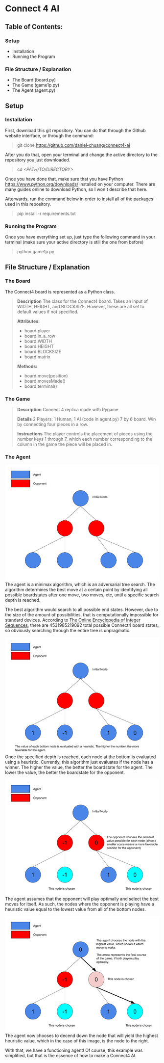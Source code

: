 # Connect 4 AI

## Table of Contents:
### Setup
- Installation
- Running the Program

### File Structure / Explanation
- The Board (<span>board.py</span>)
- The Game (<span>game1p.py</span>)
- The Agent (<span>agent.py</span>)

## Setup
### Installation
First, download this git repository. You can do that through the Github website interface, or through the command:
> git clone https://github.com/daniel-chuang/connect4-ai

After you do that, open your terminal and change the active directory to the repository you just downloaded.
> cd _<PATH/TO/DIRECTORY>_

Once you have done that, make sure that you have Python https://www.python.org/downloads/ installed on your computer. There are many guides online to download Python, so I won't describe that here.

Afterwards, run the command below in order to install all of the packages used in this repository.
>pip install -r requirements.txt

### Running the Program
Once you have everything set up, just type the following command in your terminal (make sure your active directory is still the one from before)
>python <span>game1p.py</span>

## File Structure / Explanation
### The Board
The Connect4 board is represented as a Python class.

>__Description__
>The class for the Connect4 board. Takes an input of WIDTH, HEIGHT, and BLOCKSIZE. However, these are all set to default values
if not specified.
>
>__Attributes:__
>- board.player
>- board.in_a_row
>- board.WIDTH
>- board.HEIGHT
>- board.BLOCKSIZE
>- board.matrix
>
>__Methods:__
>- board.move(position)
>- board.movesMade()
>- board.terminal()

### The Game
>__Description__
>Connect 4 replica made with Pygame
>
>__Details__
>2 Players: 1 Human, 1 AI (code in <span>agent.py</span>)
>7 by 6 board. Win by connecting four pieces in a row.
>
>__Instructions__
>The player controls the placement of pieces using the number keys 1 through 7, which each number corresponding to the column in the game the piece will be placed in. 

### The Agent
![](images/Minimax1.png)
The agent is a minimax algorithm, which is an adversarial tree search. The algorithm determines the best move at a certain point by identifying all possible boardstates after one move, two moves, etc, until a specific search depth is reached. 

The best algorithm would search to all possible end states. However, due to the size of the amount of possibilities, that is computationally impossible for standard devices. According to [The Online Encyclopedia of Integer Sequences](https://oeis.org/A212693), there are 4531985219092 total possible Connect4 board states, so obviously searching through the entire tree is unpragmatic.

![](images/Minimax2.png)
Once the specified depth is reached, each node at the bottom is evaluated using a heuristic. Currently, this algorithm just evaluates if the node has a winner. The higher the value, the better the boardstate for the agent. The lower the value, the better the boardstate for the opponent.

![](images/Minimax3.png)
The agent assumes that the opponent will play optimally and select the best moves for itself. As such, the nodes where the opponent is playing have a heuristic value equal to the lowest value from all of the bottom nodes.

![](images/Minimax4.png)
The agent now chooses to decend down the node that will yield the highest heuristic value, which in the case of this image, is the node to the right.

With that, we have a functioning agent! Of course, this example was simplified, but that is the essence of how to make a Connect4 AI.
